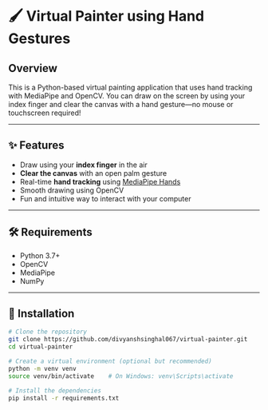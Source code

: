# 🖌️ Virtual Painter using Hand Gestures

## Overview

This is a Python-based virtual painting application that uses hand tracking with MediaPipe and OpenCV. You can draw on the screen by using your index finger and clear the canvas with a hand gesture—no mouse or touchscreen required!

---

## ✨ Features

- Draw using your **index finger** in the air
- **Clear the canvas** with an open palm gesture
- Real-time **hand tracking** using [MediaPipe Hands](https://google.github.io/mediapipe/solutions/hands)
- Smooth drawing using OpenCV
- Fun and intuitive way to interact with your computer

---

## 🛠️ Requirements

- Python 3.7+
- OpenCV
- MediaPipe
- NumPy

---

## 🔧 Installation

```bash
# Clone the repository
git clone https://github.com/divyanshsinghal067/virtual-painter.git
cd virtual-painter

# Create a virtual environment (optional but recommended)
python -m venv venv
source venv/bin/activate    # On Windows: venv\Scripts\activate

# Install the dependencies
pip install -r requirements.txt
